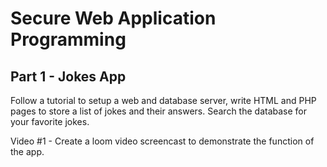 # Secure Web Application Programming

## Part 1 - Jokes App

Follow a tutorial to setup a web and database server, write HTML and PHP pages to store a list of jokes and their answers.  Search the database for your favorite jokes.

Video #1 - Create a loom video screencast to demonstrate the function of the app.
